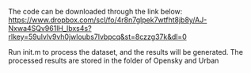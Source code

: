 The code can be downloaded through the link below:
https://www.dropbox.com/scl/fo/4r8n7glpek7wtfht8jb8y/AJ-Nxwa4SQv961lH_lbxs4s?rlkey=59ulvlv9vh0jwloubs7lvbpcq&st=8czzg37k&dl=0

Run init.m to process the dataset, and the results will be generated.
The processed results are stored in the folder of Opensky and Urban
